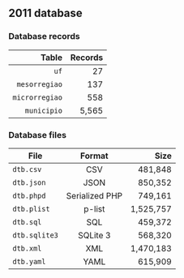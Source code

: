 ## 2011 database

### Database records

|          Table | Records |
| --------------:| -------:|
|           `uf` |      27 |
|  `mesorregiao` |     137 |
| `microrregiao` |     558 |
|    `municipio` |   5,565 |

### Database files

| File          | Format         |      Size |
| ------------- |:--------------:| ---------:|
| `dtb.csv`     | CSV            |   481,848 |
| `dtb.json`    | JSON           |   850,352 |
| `dtb.phpd`    | Serialized PHP |   749,161 |
| `dtb.plist`   | p-list         | 1,525,757 |
| `dtb.sql`     | SQL            |   459,372 |
| `dtb.sqlite3` | SQLite 3       |   568,320 |
| `dtb.xml`     | XML            | 1,470,183 |
| `dtb.yaml`    | YAML           |   615,909 |
